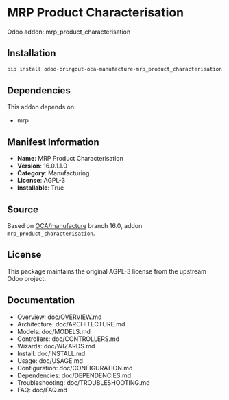 # MRP Product Characterisation

Odoo addon: mrp_product_characterisation

## Installation

```bash
pip install odoo-bringout-oca-manufacture-mrp_product_characterisation
```

## Dependencies

This addon depends on:
- mrp

## Manifest Information

- **Name**: MRP Product Characterisation
- **Version**: 16.0.1.1.0
- **Category**: Manufacturing
- **License**: AGPL-3
- **Installable**: True

## Source

Based on [OCA/manufacture](https://github.com/OCA/manufacture) branch 16.0, addon `mrp_product_characterisation`.

## License

This package maintains the original AGPL-3 license from the upstream Odoo project.

## Documentation

- Overview: doc/OVERVIEW.md
- Architecture: doc/ARCHITECTURE.md
- Models: doc/MODELS.md
- Controllers: doc/CONTROLLERS.md
- Wizards: doc/WIZARDS.md
- Install: doc/INSTALL.md
- Usage: doc/USAGE.md
- Configuration: doc/CONFIGURATION.md
- Dependencies: doc/DEPENDENCIES.md
- Troubleshooting: doc/TROUBLESHOOTING.md
- FAQ: doc/FAQ.md
